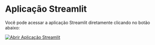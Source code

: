 # Aplicação Streamlit

Você pode acessar a aplicação Streamlit diretamente clicando no botão abaixo:

[![Abrir Aplicação Streamlit](https://img.shields.io/badge/Abrir_Aplicação_Streamlit-blue?logo=streamlit)](https://network-analysis-of-tennis-tournaments-dxppiegfwsyj8iwdtbtgrn.streamlit.app/)